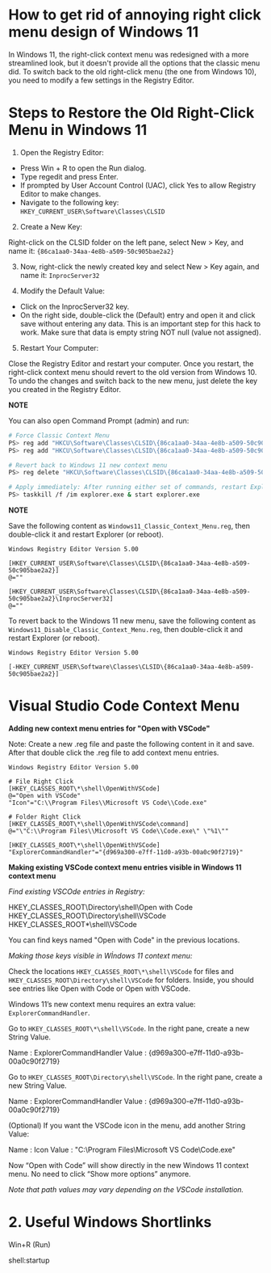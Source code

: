 # How to get rid of annoying right click menu design of Windows 11

In Windows 11, the right-click context menu was redesigned with a more streamlined look, but it doesn't provide all the options that the classic menu did. To switch back to the old right-click menu (the one from Windows 10), you need to modify a few settings in the Registry Editor.

# Steps to Restore the Old Right-Click Menu in Windows 11

1. Open the Registry Editor:

* Press Win + R to open the Run dialog.
* Type regedit and press Enter.
* If prompted by User Account Control (UAC), click Yes to allow Registry Editor to make changes.
* Navigate to the following key: `HKEY_CURRENT_USER\Software\Classes\CLSID`

2. Create a New Key:

Right-click on the CLSID folder on the left pane, select New > Key, and name it: `{86ca1aa0-34aa-4e8b-a509-50c905bae2a2}`

3. Now, right-click the newly created key and select New > Key again, and name it: `InprocServer32`

4. Modify the Default Value:

* Click on the InprocServer32 key.
* On the right side, double-click the (Default) entry and open it and click save without entering any data. This is an important step for this hack to work. Make sure that data is empty string NOT null (value not assigned). 

5. Restart Your Computer:

Close the Registry Editor and restart your computer.
Once you restart, the right-click context menu should revert to the old version from Windows 10. To undo the changes and switch back to the new menu, just delete the key you created in the Registry Editor.

**NOTE**

You can also open Command Prompt (admin) and run:

```bash
# Force Classic Context Menu
PS> reg add "HKCU\Software\Classes\CLSID\{86ca1aa0-34aa-4e8b-a509-50c905bae2a2}" /f
PS> reg add "HKCU\Software\Classes\CLSID\{86ca1aa0-34aa-4e8b-a509-50c905bae2a2}\InprocServer32" /ve /d "" /f

# Revert back to Windows 11 new context menu
PS> reg delete "HKCU\Software\Classes\CLSID\{86ca1aa0-34aa-4e8b-a509-50c905bae2a2}" /f

# Apply immediately: After running either set of commands, restart Explorer:
PS> taskkill /f /im explorer.exe & start explorer.exe
```

**NOTE**

Save the following content as `Windows11_Classic_Context_Menu.reg`, then double-click it and restart Explorer (or reboot).

```reg
Windows Registry Editor Version 5.00

[HKEY_CURRENT_USER\Software\Classes\CLSID\{86ca1aa0-34aa-4e8b-a509-50c905bae2a2}]
@=""

[HKEY_CURRENT_USER\Software\Classes\CLSID\{86ca1aa0-34aa-4e8b-a509-50c905bae2a2}\InprocServer32]
@=""
```

To revert back to the Windows 11 new menu, save the following content as `Windows11_Disable_Classic_Context_Menu.reg`, then double-click it and restart Explorer (or reboot).

```reg
Windows Registry Editor Version 5.00

[-HKEY_CURRENT_USER\Software\Classes\CLSID\{86ca1aa0-34aa-4e8b-a509-50c905bae2a2}]
```

# Visual Studio Code Context Menu

**Adding new context menu entries for "Open with VSCode"**

Note: Create a new .reg file and paste the following content in it and save. After that double click the .reg file to add context menu entries.

```reg
Windows Registry Editor Version 5.00

# File Right Click
[HKEY_CLASSES_ROOT\*\shell\OpenWithVSCode]
@="Open with VSCode"
"Icon"="C:\\Program Files\\Microsoft VS Code\\Code.exe"

# Folder Right Click
[HKEY_CLASSES_ROOT\*\shell\OpenWithVSCode\command]
@="\"C:\\Program Files\\Microsoft VS Code\\Code.exe\" \"%1\""

[HKEY_CLASSES_ROOT\*\shell\OpenWithVSCode]
"ExplorerCommandHandler"="{d969a300-e7ff-11d0-a93b-00a0c90f2719}"
```

**Making existing VSCode context menu entries visible in Windows 11 context menu**

*Find existing VSCOde entries in Registry:*

HKEY_CLASSES_ROOT\Directory\shell\Open with Code
HKEY_CLASSES_ROOT\Directory\shell\VSCode
HKEY_CLASSES_ROOT\*\shell\VSCode

You can find keys named "Open with Code" in the previous locations.

*Making those keys visible in Wİndows 11 context menu:*

Check the locations `HKEY_CLASSES_ROOT\*\shell\VSCode` for files and `HKEY_CLASSES_ROOT\Directory\shell\VSCode` for folders. Inside, you should see entries like Open with Code or Open with VSCode.

Windows 11’s new context menu requires an extra value: `ExplorerCommandHandler`.

Go to `HKEY_CLASSES_ROOT\*\shell\VSCode`. In the right pane, create a new String Value.

Name  : ExplorerCommandHandler
Value : {d969a300-e7ff-11d0-a93b-00a0c90f2719}

Go to `HKEY_CLASSES_ROOT\Directory\shell\VSCode`. In the right pane, create a new String Value.

Name  : ExplorerCommandHandler
Value : {d969a300-e7ff-11d0-a93b-00a0c90f2719}

(Optional) If you want the VSCode icon in the menu, add another String Value:

Name  : Icon
Value : "C:\Program Files\Microsoft VS Code\Code.exe"

Now “Open with Code” will show directly in the new Windows 11 context menu. No need to click “Show more options” anymore.

*Note that path values may vary depending on the VSCode installation.*

# 2. Useful Windows Shortlinks

Win+R (Run)

shell:startup

